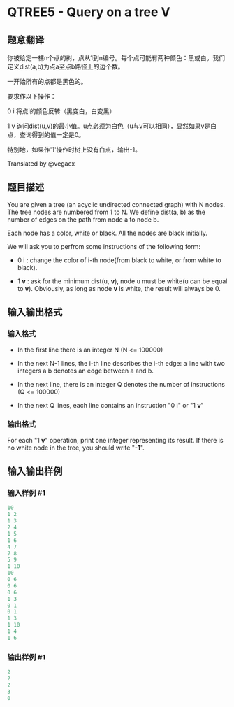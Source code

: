 # QTREE5 - Query on a tree V

## 题意翻译

你被给定一棵n个点的树，点从1到n编号。每个点可能有两种颜色：黑或白。我们定义dist(a,b)为点a至点b路径上的边个数。

一开始所有的点都是黑色的。

要求作以下操作：

0 i 将点i的颜色反转（黑变白，白变黑）

1 v 询问dist(u,v)的最小值。u点必须为白色（u与v可以相同），显然如果v是白点，查询得到的值一定是0。

特别地，如果作'1'操作时树上没有白点，输出-1。

Translated by @vegacx 

## 题目描述

You are given a tree (an acyclic undirected connected graph) with N nodes. The tree nodes are numbered from 1 to N. We define dist(a, b) as the number of edges on the path from node a to node b.

Each node has a color, white or black. All the nodes are black initially.

We will ask you to perfrom some instructions of the following form:

- 0 i : change the color of i-th node(from black to white, or from white to black).

- 1 **v** : ask for the minimum dist(u, **v**), node u must be white(u can be equal to **v**). Obviously, as long as node **v** is white, the result will always be 0.

## 输入输出格式

### 输入格式

- In the first line there is an integer N (N <= 100000)

- In the next N-1 lines, the i-th line describes the i-th edge: a line with two integers a b denotes an edge between a and b.

- In the next line, there is an integer Q denotes the number of instructions (Q <= 100000)

- In the next Q lines, each line contains an instruction "0 i" or "1 **v**"

### 输出格式

For each "1 **v**" operation, print one integer representing its result. If there is no white node in the tree, you should write "**-1**".

## 输入输出样例

### 输入样例 #1

```cpp
10
1 2
1 3
2 4
1 5
1 6
4 7
7 8
5 9
1 10
10
0 6
0 6
0 6
1 3
0 1
0 1
1 3
1 10
1 4
1 6
```


### 输出样例 #1

```cpp
2
2
2
3
0
```


